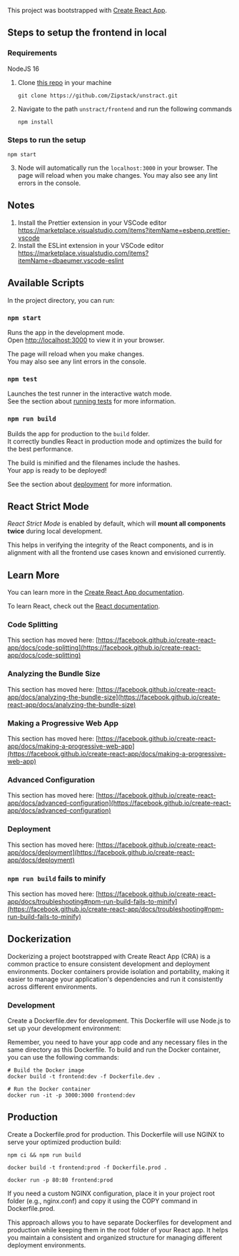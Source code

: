 This project was bootstrapped with [Create React App](https://github.com/facebook/create-react-app).

## Steps to setup the frontend in local

### Requirements

NodeJS 16

1. Clone [this repo](https://github.com/Zipstack/unstract) in your machine

   `git clone https://github.com/Zipstack/unstract.git`

2. Navigate to the path `unstract/frontend` and run the following commands

   `npm install`

### Steps to run the setup

`npm start`

3. Node will automatically run the `localhost:3000` in your browser.
   The page will reload when you make changes.
   You may also see any lint errors in the console.

## Notes

1. Install the Prettier extension in your VSCode editor <https://marketplace.visualstudio.com/items?itemName=esbenp.prettier-vscode>
2. Install the ESLint extension in your VSCode editor <https://marketplace.visualstudio.com/items?itemName=dbaeumer.vscode-eslint>

## Available Scripts

In the project directory, you can run:

### `npm start`

Runs the app in the development mode.\
Open [http://localhost:3000](http://localhost:3000) to view it in your browser.

The page will reload when you make changes.\
You may also see any lint errors in the console.

### `npm test`

Launches the test runner in the interactive watch mode.\
See the section about [running tests](https://facebook.github.io/create-react-app/docs/running-tests) for more information.

### `npm run build`

Builds the app for production to the `build` folder.\
It correctly bundles React in production mode and optimizes the build for the best performance.

The build is minified and the filenames include the hashes.\
Your app is ready to be deployed!

See the section about [deployment](https://facebook.github.io/create-react-app/docs/deployment) for more information.

## React Strict Mode

_React Strict Mode_ is enabled by default, which will **mount all components twice** during local development.

This helps in verifying the integrity of the React components, and is in alignment with all the frontend use cases known and envisioned currently.

## Learn More

You can learn more in the [Create React App documentation](https://facebook.github.io/create-react-app/docs/getting-started).

To learn React, check out the [React documentation](https://reactjs.org/).

### Code Splitting

This section has moved here: [https://facebook.github.io/create-react-app/docs/code-splitting](https://facebook.github.io/create-react-app/docs/code-splitting)

### Analyzing the Bundle Size

This section has moved here: [https://facebook.github.io/create-react-app/docs/analyzing-the-bundle-size](https://facebook.github.io/create-react-app/docs/analyzing-the-bundle-size)

### Making a Progressive Web App

This section has moved here: [https://facebook.github.io/create-react-app/docs/making-a-progressive-web-app](https://facebook.github.io/create-react-app/docs/making-a-progressive-web-app)

### Advanced Configuration

This section has moved here: [https://facebook.github.io/create-react-app/docs/advanced-configuration](https://facebook.github.io/create-react-app/docs/advanced-configuration)

### Deployment

This section has moved here: [https://facebook.github.io/create-react-app/docs/deployment](https://facebook.github.io/create-react-app/docs/deployment)

### `npm run build` fails to minify

This section has moved here: [https://facebook.github.io/create-react-app/docs/troubleshooting#npm-run-build-fails-to-minify](https://facebook.github.io/create-react-app/docs/troubleshooting#npm-run-build-fails-to-minify)

## Dockerization

Dockerizing a project bootstrapped with Create React App (CRA) is a common practice to ensure consistent development and deployment environments. Docker containers provide isolation and portability, making it easier to manage your application's dependencies and run it consistently across different environments.

### Development

Create a Dockerfile.dev for development. This Dockerfile will use Node.js to set up your development environment:

Remember, you need to have your app code and any necessary files in the same directory as this Dockerfile. To build and run the Docker container, you can use the following commands:

```
# Build the Docker image
docker build -t frontend:dev -f Dockerfile.dev .

# Run the Docker container
docker run -it -p 3000:3000 frontend:dev
```

## Production

Create a Dockerfile.prod for production. This Dockerfile will use NGINX to serve your optimized production build:

```
npm ci && npm run build

docker build -t frontend:prod -f Dockerfile.prod .

docker run -p 80:80 frontend:prod
```

If you need a custom NGINX configuration, place it in your project root folder (e.g., nginx.conf) and copy it using the COPY command in Dockerfile.prod.

This approach allows you to have separate Dockerfiles for development and production while keeping them in the root folder of your React app. It helps you maintain a consistent and organized structure for managing different deployment environments.

